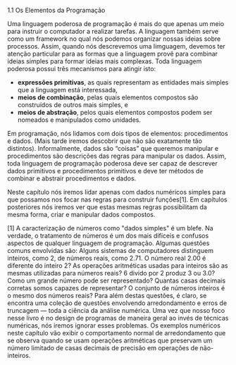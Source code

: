 1.1 Os Elementos da Programação

Uma linguagem poderosa de programação é mais do que apenas um meio para instruir o computador a realizar tarefas. A linguagem também serve como um framework no qual nós podemos organizar nossas ideias sobre processos. Assim, quando nós descrevemos uma limguagem, devemos ter atenção particular para as formas que a linguagem provê para combinar ideias simples para formar ideias mais complexas. Toda linguagem poderosa possui três mecanismos para atingir isto:

- **expressões primitivas**, as quais representam as entidades mais simples que a linguagem está interessada,
- **meios de combinação**, pelas quais elementos compostos são construídos de outros mais simples, e
- **meios de abstração**, pelos quais elementos compostos podem ser nomeados e manipulados como unidades.

Em programação, nós lidamos com dois tipos de elementos: procedimentos e dados. (Mais tarde iremos descobrir que não são exatamente tão distintos). Informalmente, dados são “coisas” que queremos manipular e procedimentos são descrições das regras para manipular os dados. Assim, toda linguagem de programação poderosa deve ser capaz de descrever dados primitivos e procedimentos primitivos e deve ter métodos de combinar e abstrair procedimentos e dados.

Neste capítulo nós iremos lidar apenas com dados numéricos simples para que possamos nos focar nas regras para construir funções[1]. Em capítulos posteriores nós iremos ver que estas mesmas regras possibilitam da mesma forma, criar e manipular dados compostos.

[1] A caracterização de números como "dados simples" é um blefe. Na verdade, o tratamento de números é um dos mais difíceis e confusos aspectos de qualquer linguagem de programação. Algumas questões comuns envolvidas são: Alguns sistemas de computadores distinguem inteiros, como 2, de números reais, como 2.71. O número real 2.00 é diferente do inteiro 2? As operações aritméticas usadas para inteiros são as mesmas utilizadas para números reais? 6 divido por 2 produz 3 ou 3.0? Como um grande número pode ser representado? Quantas casas decimais corretas somos capazes de representar? O conjunto de números inteiros é o mesmo dos números reais? Para além destas questões, é claro, se encontra uma coleção de questões envolvendo arredondamento e erros de truncagem — toda a ciência da análise numérica. Uma vez que nosso foco nesse livro é no design de programas de maneira geral ao invés de técnicas numéricas, nós iremos ignorar esses problemas. Os exemplos numéricos neste capítulo vão exibir o comportamento normal de arredondamento que se observa quando se usam operações aritméticas que preservam um número limitado de casas decimais de precisão em operações de não-inteiros.
